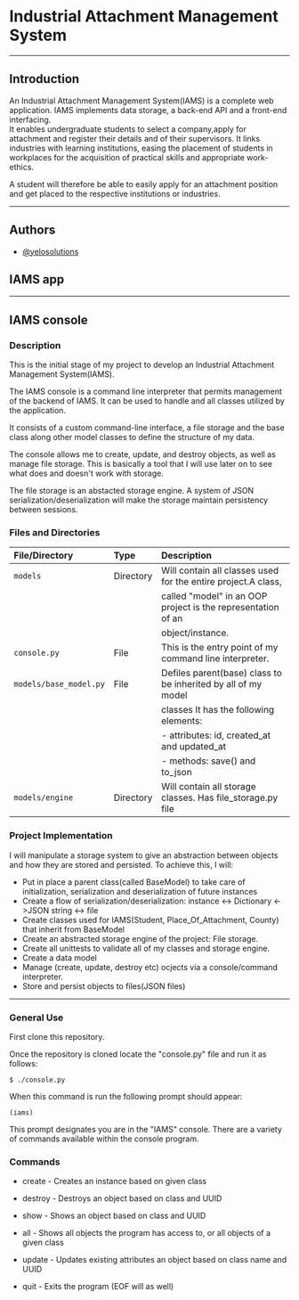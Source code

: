# **Industrial Attachment Management System**
---
## **Introduction**

An Industrial Attachment Management System(IAMS) is a complete web application.
IAMS implements data storage, a back-end API and a front-end interfacing.  
It enables undergraduate students to select a company,apply for attachment and register their details and of their supervisors. 
It links industries with learning institutions, easing the placement of students in workplaces for
the acquisition of practical skills and appropriate work-ethics.

A student will therefore be able to easily apply for an attachment position and get placed to the respective institutions or industries.

---
## Authors

- [@yelosolutions](https://www.github.com/yelosolutions)


## **IAMS app**
---

## **IAMS console**
### Description

This is the initial stage of my project to develop an Industrial Attachment Management System(IAMS).

The IAMS console is a command line interpreter that permits management of the backend of IAMS.
It can be used to handle and all classes utilized by the application.

It consists of a custom command-line interface, a file storage and the base class along other model classes to define the structure of my data.

The console allows me to create, update, and destroy objects, as well as manage file storage. This is basically a tool that I will use later on to see what does and doesn't work with storage.

The file storage is an abstacted storage engine. A system of JSON serialization/deserialization will make the storage maintain persistency between sessions.

### Files and Directories

| File/Directory 	| Type	    | Description						   |
| :-------------------- | :-------- | :----------------------------------------------------------- |
| `models`	 	| Directory | Will contain all classes used for the entire project.A class,|
|		 	| 	    | called "model" in an OOP project is the representation of an |
|		 	|	    | object/instance.					           |
| `console.py`		| File      | This is the entry point of my command line interpreter.      |
| `models/base_model.py`| File      | Defiles parent(base) class to be inherited by all of my model|
| 		        |	    | classes It has the following elements:     		   |
| 			|	    | - attributes: id, created_at and updated_at                  |
| 			|           | - methods: save() and to_json 				   |
| `models/engine`       | Directory | Will contain all storage classes. Has file_storage.py file   |

### Project Implementation
I will manipulate a storage system to give an abstraction between objects and how they are stored and persisted. To achieve this, I will:

* Put in place a parent class(called BaseModel) to take care of initialization, serialization and deserialization of future instances
* Create a flow of serialization/deserialization: instance <-> Dictionary <->JSON string <-> file
* Create classes used for IAMS(Student, Place_Of_Attachment, County) that inherit from BaseModel
* Create an abstracted storage engine of the project: File storage.
* Create all unittests to validate all of my classes and storage engine.
* Create a data model
* Manage (create, update, destroy etc) ocjects via a console/command interpreter.
* Store and persist objects to files(JSON files)
---
### General Use
First clone this repository.

Once the repository is cloned locate the "console.py" file and run it as follows:

```
$ ./console.py 
```
When this command is run the following prompt should appear:
``` 
(iams)
```
This prompt designates you are in the "IAMS" console. There are a variety of commands available within the console program.

### Commands
* create - Creates an instance based on given class

* destroy - Destroys an object based on class and UUID

* show - Shows an object based on class and UUID

* all - Shows all objects the program has access to, or all objects of a given class

* update - Updates existing attributes an object based on class name and UUID

* quit - Exits the program (EOF will as well)

```
